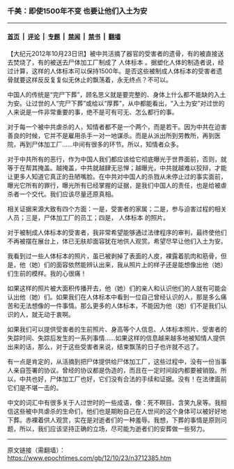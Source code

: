 ### 千美：即使1500年不变 也要让他们入土为安

---

#### [首页](../../../..?n3712385) &nbsp;|&nbsp; [评论](../../../../../epoch-comment?n3712385) &nbsp;|&nbsp; [专题](../../../../../epoch-special?n3712385) &nbsp;|&nbsp; [禁闻](../../../../../epoch-news?n3712385) &nbsp;|&nbsp; [禁书](../../../../../books?n3712385) &nbsp;|&nbsp; [翻墙](https://github.com/gfw-breaker/nogfw/blob/master/README.md?n3712385)


<div class="post_content" id="artbody" itemprop="articleBody">
 <!-- article content begin -->
 <p>
  【大纪元2012年10月23日讯】被中共活摘了器官的受害者的遗骨，有的被直接送去焚烧了，有的被送去尸体加工厂制成了
  <ok href="https://www.epochtimes.com/gb/tag/%E4%BA%BA%E4%BD%93%E6%A0%87%E6%9C%AC.html">
   人体标本
  </ok>
  。据塑化人体的制造者说，经过计算，这样的人体标本可以保持1500年。是否这些被制成人体标本的受害者遗骨就要这样反反复复似无休止的飘荡着，永无终点？不可以。
 </p>
 <p>
  中国人的传统是“完尸下葬”，顾名思义就是要完整的、身体上什么都不能缺的入土为安。让过世的人“完尸下葬”或给以“厚葬”，从中都能看出，“入土为安”对过世的人来说是一件非常重要的事，绝不是可有可无、怎么都行的事。
 </p>
 <p>
  对于每一个被中共虐杀的人，知情者都不是一个两个，而是若干。因为中共在迫害善良的时候，它并不是雇用杀手一对一地谋杀。而是从派出所到劳教所，再到医院，再到尸体加工厂……中间有很多的环节。所以，知情者众多。
 </p>
 <p>
  对于中共所有的恶行，作为中国人我们都应该给它彻底曝光于世界面前，否则，就等于在帮其掩盖。越掩盖，中共就越肆无忌惮；越曝光，中共就越难以狡辩，才能让更多人知道它真正的丑陋嘴脸。在中共对中国人的杀戮从未停止过的事实面前，曝光它所有的罪行，曝光所有已经掌握的证据，是我们中国人的责任，也是给被虐杀者一个交代。我们应该尽量还原真相。
 </p>
 <p>
  相关证据来源大致有四个方面：一是，受害者的家属；二是，参与迫害过程的相关人员；三是，尸体加工厂的员工；四是，
  <ok href="https://www.epochtimes.com/gb/tag/%E4%BA%BA%E4%BD%93%E6%A0%87%E6%9C%AC.html">
   人体标本
  </ok>
  的照片。
 </p>
 <p>
  对于被制成人体标本的受害者，我非常希望能够通过法律程序的审判，最终使他们不再被摆在展台上，体已无肤却面容犹在地供人观赏。希望尽早让他们入土为安。
 </p>
 <p>
  我看到过一些人体标本的照片，虽已被剥掉了表面的人皮，裸露着肌肉和筋骨，但是，他（她）们的面容依然能辨认出来，我从照片上的样子还是能想像出他（她）们生前的模样。我的心很痛！
 </p>
 <p>
  如果这样的照片被大面积传播开去，他（她）们的亲人和认识他们的人就有可能会认出他（她）们。如果我们在人体标本中看到一位自己曾经认识的人，那是多么痛苦和无法想像的一件事情。那么更多的人体标本，不能因为他（她）们不是我们认识的人，就无动于衷啊。
 </p>
 <p>
  如果我们可以提供受害者的生前照片、身高等个人信息、人体标本照片、受害者的失踪时间、失踪后发生的一系列事情……如果这样的信息越来越多地被知情人提供出来的话，那么，对于这些受害者来说，结束飘荡的日子也许就不远了。
 </p>
 <p>
  有一点是肯定的，从活摘到把尸体提供给尸体加工厂，这些过程中，没有一份当事人亲自签署的协议。曾经的协议都是伪造的，而且在一定时间段内都要被销毁。所以，中共也好，尸体加工厂也好，它们没有合法的手续和证据。没有！在法律面前它们是不堪一击的。
 </p>
 <p>
  中文的词汇中有很多关于人过世时的一些成语，像：死不瞑目、含笑九泉等。我相信这些被中共虐杀的生命们，他们也是期盼自己在人世间的这个身体可以被好好地下葬。赤裸着供人观赏，实在是对逝者们的一种羞辱。我想，下葬的事情是原则问题，所以，我们应该坚持正确的立场，尽可能为逝者们的安葬做一些努力。
 </p>
 <p>
  <!-- article content end -->
  <div id="below_article_ad">
  </div>
 </p>
</div>


---

原文链接（需翻墙）：https://www.epochtimes.com/gb/12/10/23/n3712385.htm